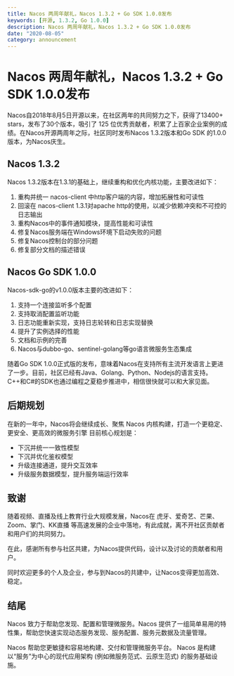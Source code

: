 ```yaml
---
title: Nacos 两周年献礼，Nacos 1.3.2 + Go SDK 1.0.0发布
keywords: [开源, 1.3.2, Go 1.0.0]
description: Nacos 两周年献礼，Nacos 1.3.2 + Go SDK 1.0.0发布
date: "2020-08-05"
category: announcement
---
```


# Nacos 两周年献礼，Nacos 1.3.2 + Go SDK 1.0.0发布

Nacos自2018年8月5日开源以来，在社区两年的共同努力之下，获得了13400+ stars，发布了30个版本，吸引了 125 位优秀贡献者，积累了上百家企业案例的成绩。在Nacos开源两周年之际，社区同时发布Nacos 1.3.2版本和Go SDK 的1.0.0版本，为Nacos庆生。

## Nacos 1.3.2

Nacos 1.3.2版本在1.3.1的基础上，继续重构和优化内核功能，主要改进如下：

1. 重构并统一 nacos-client 中http客户端的内容，增加拓展性和可读性
1. 回滚在 nacos-client 1.3.1对apache http的使用，以减少依赖冲突和不可控的日志输出
1. 重构Nacos中的事件通知模块，提高性能和可读性
1. 修复Nacos服务端在Windows环境下启动失败的问题
1. 修复Nacos控制台的部分问题
1. 修复部分文档的描述错误

## Nacos Go SDK 1.0.0

Nacos-sdk-go的v1.0.0版本主要的改进如下：

1. 支持一个连接监听多个配置
2. 支持取消配置监听功能
3. 日志功能重新实现，支持日志轮转和日志实现替换
4. 提升了实例选择的性能
5. 文档和示例的完善
6. Nacos与dubbo-go、sentinel-golang等go语言微服务生态集成

随着Go SDK 1.0.0正式版的发布，意味着Nacos在支持所有主流开发语言上更进了一步。目前，社区已经有Java、Golang、Python、Nodejs的语言支持。C++和C#的SDK也通过编程之夏稳步推进中，相信很快就可以和大家见面。

## 后期规划

在新的一年中，Nacos将会继续成长、聚焦 Nacos 内核构建，打造一个更稳定、更安全、更高效的微服务引擎
目前核心规划是：

- 下沉并统一一致性模型
- 下沉并优化鉴权模型
- 升级连接通道，提升交互效率
- 升级服务数据模型，提升服务端运行效率

## 致谢

随着视频、直播及线上教育行业大规模发展，Nacos在 虎牙、爱奇艺、芒果、Zoom、掌门、KK直播 等高速发展的企业中落地，有此成就，离不开社区贡献者和用户们的共同努力。

在此，感谢所有参与社区共建，为Nacos提供代码，设计以及讨论的贡献者和用户。

同时欢迎更多的个人及企业，参与到Nacos的共建中，让Nacos变得更加高效、稳定。

## 结尾
Nacos 致力于帮助您发现、配置和管理微服务。Nacos 提供了一组简单易用的特性集，帮助您快速实现动态服务发现、服务配置、服务元数据及流量管理。

Nacos 帮助您更敏捷和容易地构建、交付和管理微服务平台。 Nacos 是构建以“服务”为中心的现代应用架构 (例如微服务范式、云原生范式) 的服务基础设施。

